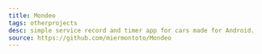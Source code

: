 ```yaml
---
title: Mondeo
tags: otherprojects
desc: simple service record and timer app for cars made for Android.
source: https://github.com/miermontoto/Mondeo
---
```

